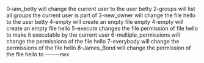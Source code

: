0-iam_betty will change the current user to the user betty
2-groups will list all groups the current user is part of
3-new_owner will change the file hello to the user betty
4-empty will create an empty file empty
4-empty will create an empty file hello
5-execute changes the file permission of file hello to make it executable by the current user
6-multiple_permissions will change the permissions of the file hello
7-everybody will change the permissions of the file hello
8-James_Bond will change the permission of the file hello to ------rwx
